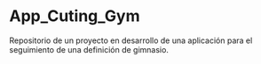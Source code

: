 # App_Cuting_Gym
Repositorio de un proyecto en desarrollo de una aplicación para el seguimiento de una definición de gimnasio.
